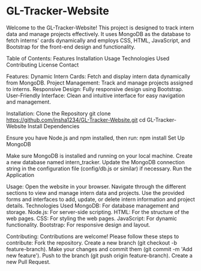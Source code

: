 # GL-Tracker-Website

Welcome to the GL-Tracker-Website! This project is designed to track intern data and manage projects effectively. It uses MongoDB as the database to fetch interns' cards dynamically and employs CSS, HTML, JavaScript, and Bootstrap for the front-end design and functionality.

Table of Contents:
Features
Installation
Usage
Technologies Used
Contributing
License
Contact


Features:
Dynamic Intern Cards: Fetch and display intern data dynamically from MongoDB.
Project Management: Track and manage projects assigned to interns.
Responsive Design: Fully responsive design using Bootstrap.
User-Friendly Interface: Clean and intuitive interface for easy navigation and management.

Installation:
Clone the Repository
git clone https://github.com/insha1234/GL-Tracker-Website.git
cd GL-Tracker-Website
Install Dependencies

Ensure you have Node.js and npm installed, then run:
npm install
Set Up MongoDB

Make sure MongoDB is installed and running on your local machine.
Create a new database named intern_tracker.
Update the MongoDB connection string in the configuration file (config/db.js or similar) if necessary.
Run the Application


Usage:
Open the website in your browser.
Navigate through the different sections to view and manage intern data and projects.
Use the provided forms and interfaces to add, update, or delete intern information and project details.
Technologies Used
MongoDB: For database management and storage.
Node.js: For server-side scripting.
HTML: For the structure of the web pages.
CSS: For styling the web pages.
JavaScript: For dynamic functionality.
Bootstrap: For responsive design and layout.


Contributing:
Contributions are welcome! Please follow these steps to contribute:
Fork the repository.
Create a new branch (git checkout -b feature-branch).
Make your changes and commit them (git commit -m 'Add new feature').
Push to the branch (git push origin feature-branch).
Create a new Pull Request.

